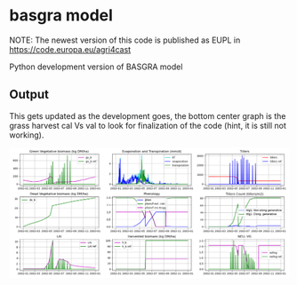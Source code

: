 # basgra model

NOTE: The newest version of this code is published as EUPL in https://code.europa.eu/agri4cast

Python development version of BASGRA model

## Output 

This gets updated as the development goes, the bottom center graph is the grass harvest cal Vs val to look for finalization of the code (hint, it is still not working).

![output](Figure_1.png "BASGRA output")
